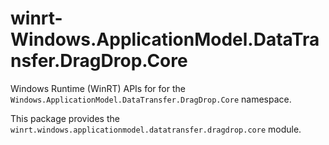 <!-- warning: Please don't edit this file. It was automatically generated. -->

# winrt-Windows.ApplicationModel.DataTransfer.DragDrop.Core

Windows Runtime (WinRT) APIs for for the `Windows.ApplicationModel.DataTransfer.DragDrop.Core` namespace.

This package provides the `winrt.windows.applicationmodel.datatransfer.dragdrop.core` module.
